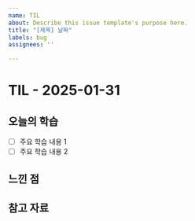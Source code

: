 ```yaml
---
name: TIL
about: Describe this issue template's purpose here.
title: "[제목] 날짜"
labels: bug
assignees: ''

---
```


# TIL - 2025-01-31

## 오늘의 학습
- [ ] 주요 학습 내용 1
- [ ] 주요 학습 내용 2

## 느낀 점

## 참고 자료
